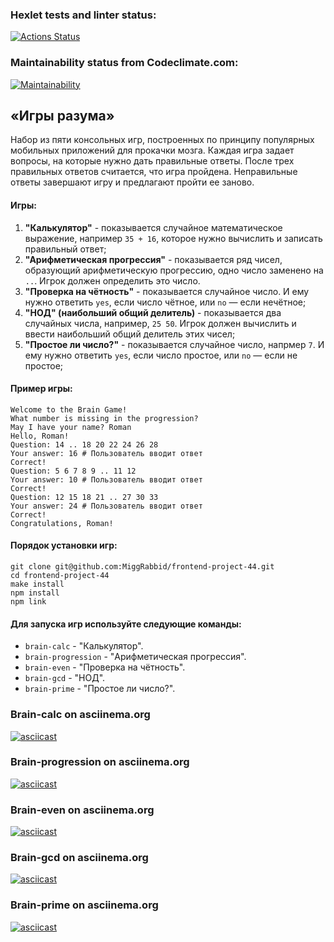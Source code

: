 ### Hexlet tests and linter status:
[![Actions Status](https://github.com/MiggRabbid/frontend-project-44/workflows/hexlet-check/badge.svg)](https://github.com/MiggRabbid/frontend-project-44/actions)

### Maintainability status from Codeclimate.com:
[![Maintainability](https://api.codeclimate.com/v1/badges/0b5a95a1aade441825f3/maintainability)](https://codeclimate.com/github/MiggRabbid/frontend-project-44/maintainability)

## «Игры разума»
Набор из пяти консольных игр, построенных по принципу популярных мобильных приложений для прокачки мозга. Каждая игра задает вопросы, на которые нужно дать правильные ответы. После трех правильных ответов считается, что игра пройдена. Неправильные ответы завершают игру и предлагают пройти ее заново. 

#### Игры:
1. **"Калькулятор"** - показывается случайное математическое выражение, например `35 + 16`, которое нужно вычислить и записать правильный ответ;
1. **"Арифметическая прогрессия"** - показывается ряд чисел, образующий арифметическую прогрессию, одно число заменено на `..`. Игрок должен определить это число.
1. **"Проверка на чётность"** - показывается случайное число. И ему нужно ответить `yes`, если число чётное, или `no` — если нечётное;
1. **"НОД" (наибольший общий делитель)** - показывается два случайных числа, например, `25 50`. Игрок должен вычислить и ввести наибольший общий делитель этих чисел;
1. **"Простое ли число?"** - показывается случайное число, напрмер `7`. И ему нужно ответить `yes`, если число простое, или `no` — если не простое;


#### Пример игры:
```brain-progression
Welcome to the Brain Game!
What number is missing in the progression?
May I have your name? Roman
Hello, Roman!
Question: 14 .. 18 20 22 24 26 28
Your answer: 16 # Пользователь вводит ответ
Correct!
Question: 5 6 7 8 9 .. 11 12
Your answer: 10 # Пользователь вводит ответ
Correct!
Question: 12 15 18 21 .. 27 30 33
Your answer: 24 # Пользователь вводит ответ
Correct!
Congratulations, Roman!
```

#### Порядок установки игр:
```
git clone git@github.com:MiggRabbid/frontend-project-44.git
cd frontend-project-44
make install
npm install
npm link
```

#### Для запуска игр используйте следующие команды:
* `brain-calc` - "Калькулятор". 
* `brain-progression` - "Арифметическая прогрессия".
* `brain-even` - "Проверка на чётность".
* `brain-gcd` - "НОД".
* `brain-prime` - "Простое ли число?".


### Brain-calc on asciinema.org
[![asciicast](https://asciinema.org/a/591667.svg)](https://asciinema.org/a/591667)

### Brain-progression on asciinema.org
[![asciicast](https://asciinema.org/a/591955.svg)](https://asciinema.org/a/591955)

### Brain-even on asciinema.org
[![asciicast](https://asciinema.org/a/591424.svg)](https://asciinema.org/a/591424)

### Brain-gcd on asciinema.org
[![asciicast](https://asciinema.org/a/591949.svg)](https://asciinema.org/a/591949)

### Brain-prime on asciinema.org
[![asciicast](https://asciinema.org/a/591958.svg)](https://asciinema.org/a/591958)